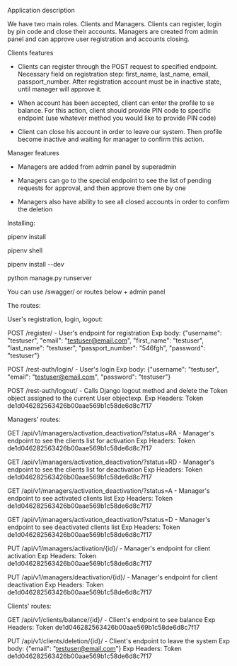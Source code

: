 Application description

We have two main roles. Clients and Managers.
Clients can register, login by pin code and close their accounts.
Managers are created from admin panel and can approve user
registration and accounts closing.


Clients features

- Clients can register through the POST request to specified
endpoint. Necessary field on registration step: first_name,
last_name, email, passport_number.
After registration account must be in inactive state, until
manager will approve it.

- When account has been accepted, client can enter the profile to
se balance. For this action, client should provide PIN code to
specific endpoint (use whatever method you would like to
provide PIN code)

- Client can close his account in order to leave our system. Then
profile become inactive and waiting for manager to confirm this
action.


Manager features

- Managers are added from admin panel by superadmin

- Managers can go to the special endpoint to see the list of pending
requests for approval, and then approve them one by one

- Managers also have ability to see all closed accounts in order to
confirm the deletion


Installing:

pipenv install

pipenv shell

pipenv install --dev

python manage.py runserver

You can use /swagger/ or routes below + admin panel



The routes:

User's registration, login, logout:

POST /register/ - User's endpoint for registration 
Exp body: {"username": "testuser", "email": "testuser@email.com", "first_name": "testuser", "last_name": "testuser", "passport_number": "546fgh", "password": "testuser"}

POST /rest-auth/login/ - User's login
Exp body: {"username": "testuser", "email": "testuser@email.com", "password": "testuser"}


POST /rest-auth/logout/ - Calls Django logout method and delete the Token object assigned to the current User objectexp.
Exp Headers: Token de1d046282563426b00aae569b1c58de6d8c7f17



Managers' routes:

GET /api/v1/managers/activation_deactivation/?status=RA - Manager's endpoint to see the clients list for activation
Exp Headers: Token de1d046282563426b00aae569b1c58de6d8c7f17

GET /api/v1/managers/activation_deactivation/?status=RD - Manager's endpoint to see the clients list for deactivation
Exp Headers: Token de1d046282563426b00aae569b1c58de6d8c7f17

GET /api/v1/managers/activation_deactivation/?status=A - Manager's endpoint to see activated clients list
Exp Headers: Token de1d046282563426b00aae569b1c58de6d8c7f17

GET /api/v1/managers/activation_deactivation/?status=D - Manager's endpoint to see deactivated clients list
Exp Headers: Token de1d046282563426b00aae569b1c58de6d8c7f17

PUT /api/v1/managers/activation/{id}/ - Manager's endpoint for client activation
Exp Headers: Token de1d046282563426b00aae569b1c58de6d8c7f17

PUT /api/v1/managers/deactivation/{id}/ - Manager's endpoint for client deactivation
Exp Headers: Token de1d046282563426b00aae569b1c58de6d8c7f17



Clients' routes:

GET /api/v1/clients/balance/{id}/ - Client's endpoint to see balance
Exp Headers: Token de1d046282563426b00aae569b1c58de6d8c7f17

PUT /api/v1/clients/deletion/{id}/ - Client's endpoint to leave the system
Exp body: {"email": "testuser@email.com"}
Exp Headers: Token de1d046282563426b00aae569b1c58de6d8c7f17


